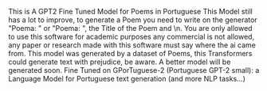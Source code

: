 This is A GPT2 Fine Tuned Model for Poems in Portuguese 
This Model still has a lot to improve, to generate a Poem you need to write on the generator "Poema: " or "Poema: ",
the Title of the Poem and \n. You are only allowed to use this software for academic purposes any commercial is not allowed,
any paper or research made with this software must say where the ai came from. This model was generated by a dataset of Poems,
this Transformers could generate text with prejudice, be aware. A better model will be generated soon. Fine Tuned on GPorTuguese-2 (Portuguese GPT-2 small): 
a Language Model for Portuguese text generation (and more NLP tasks...)